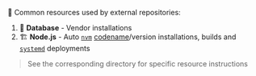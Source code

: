 📓 Common resources used by external repositories:

1. 🔑 __Database__ - Vendor installations
1. 🏗️ __Node.js__ - Auto [`nvm`](https://github.com/nvm-sh/nvm) [codename](https://github.com/nodejs/Release/blob/master/CODENAMES.md)/version installations, builds and [`systemd`](https://www.linux.org/docs/man7/systemd.html) deployments

> See the corresponding directory for specific resource instructions

